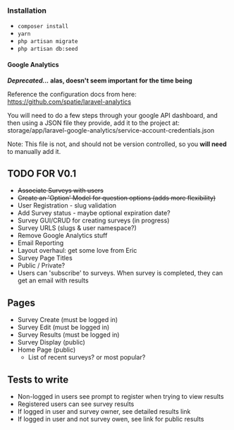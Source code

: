 
### Installation
- `composer install`
- `yarn`
- `php artisan migrate`
- `php artisan db:seed`

#### Google Analytics
***Deprecated...* alas, doesn't seem important for the time being**

Reference the configuration docs from here: https://github.com/spatie/laravel-analytics

You will need to do a few steps through your google API dashboard, and then using a JSON file they provide,
add it to the project at: storage/app/laravel-google-analytics/service-account-credentials.json

Note: This file is not, and should not be version controlled, so you **will need** to manually add it.

## TODO FOR V0.1
- ~~Associate Surveys with users~~
- ~~Create an 'Option' Model for question options (adds more flexibility)~~
- User Registration - slug validation
- Add Survey status - maybe optional expiration date?
- Survey GUI/CRUD for creating surveys (in progress)
- Survey URLS (slugs & user namespace?)
- Remove Google Analytics stuff
- Email Reporting
- Layout overhaul: get some love from Eric
- Survey Page Titles
- Public / Private?
- Users can 'subscribe' to surveys. When survey is completed, they can get an email with results

## Pages
- Survey Create (must be logged in)
- Survey Edit (must be logged in)
- Survey Results (must be logged in)
- Survey Display (public)
- Home Page (public)
  - List of recent surveys? or most popular?


## Tests to write
- Non-logged in users see prompt to register when trying to view results
- Registered users can see survey results
- If logged in user and survey owner, see detailed results link
- If logged in user and not survey owen, see link for public results